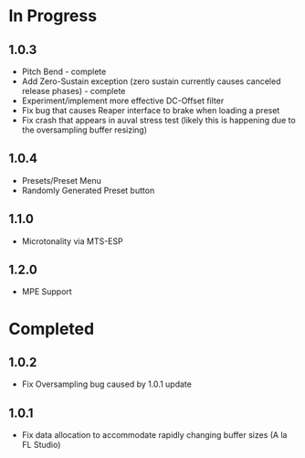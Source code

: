 # In Progress

## 1.0.3
* Pitch Bend - complete
* Add Zero-Sustain exception (zero sustain currently causes canceled release phases) - complete
* Experiment/implement more effective DC-Offset filter
* Fix bug that causes Reaper interface to brake when loading a preset
* Fix crash that appears in auval stress test (likely this is happening due to the oversampling buffer resizing)

## 1.0.4
* Presets/Preset Menu
* Randomly Generated Preset button

## 1.1.0
* Microtonality via MTS-ESP

## 1.2.0
* MPE Support

# Completed

## 1.0.2
* Fix Oversampling bug caused by 1.0.1 update

## 1.0.1
* Fix data allocation to accommodate rapidly changing buffer sizes (A la FL Studio)
